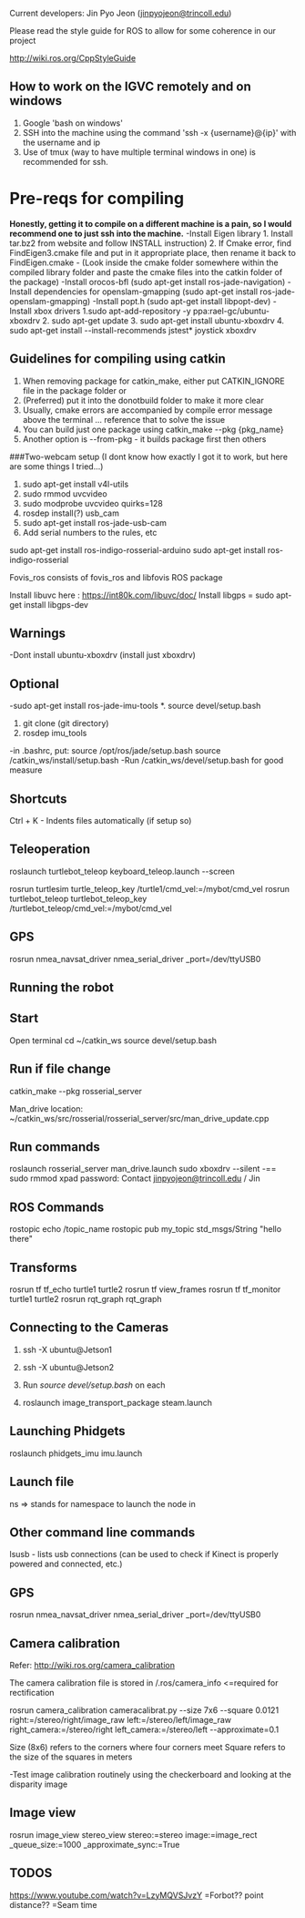 Current developers: Jin Pyo Jeon (jinpyojeon@trincoll.edu)

Please read the style guide for ROS to allow for some coherence in our project

http://wiki.ros.org/CppStyleGuide

How to work on the IGVC remotely and on windows
--------------------------
1. Google 'bash on windows'
2. SSH into the machine using the command 'ssh -x {username}@{ip}' with the username and ip 
3. Use of tmux (way to have multiple terminal windows in one) is recommended for ssh.

Pre-reqs for compiling
==============================
**Honestly, getting it to compile on a different machine is a pain, so I would recommend one to just ssh into the machine.**
-Install Eigen library 
	1. Install tar.bz2 from website and follow INSTALL instruction)
	2. If Cmake error, find FindEigen3.cmake file and put in it appropriate place, then rename it back to FindEigen.cmake
	- (Look inside the cmake folder somewhere within the compiled library folder and paste the cmake files into the catkin folder of the package)
-Install orocos-bfl (sudo apt-get install ros-jade-navigation) 
-Install dependencies for openslam-gmapping (sudo apt-get install ros-jade-openslam-gmapping)
-Install popt.h (sudo apt-get install libpopt-dev)
-Install xbox drivers
 1.sudo apt-add-repository -y ppa:rael-gc/ubuntu-xboxdrv
 2. sudo apt-get update
 3. sudo apt-get install ubuntu-xboxdrv
 4. sudo apt-get install --install-recommends jstest* joystick xboxdrv


Guidelines for compiling using catkin
---------------------
1. When removing package for catkin_make, either put CATKIN_IGNORE file in the package folder or 
2. (Preferred) put it into the donotbuild folder to make it more clear
3. Usually, cmake errors are accompanied by compile error message above the terminal ... reference that to solve the issue
4. You can build just one package using catkin_make --pkg {pkg_name} 
5. Another option is --from-pkg <package> - it builds package first then others


###Two-webcam setup
 (I dont know how exactly I got it to work, but here are some things I tried...)
 1. sudo apt-get install v4l-utils
 2. sudo rmmod uvcvideo
 3. sudo modprobe uvcvideo quirks=128
 4. rosdep install(?) usb_cam
 5. sudo apt-get install ros-jade-usb-cam
 6. Add serial numbers to the rules, etc
 
 sudo apt-get install ros-indigo-rosserial-arduino
 sudo apt-get install ros-indigo-rosserial


Fovis_ros consists of fovis_ros and libfovis ROS package

Install libuvc here : https://int80k.com/libuvc/doc/
Install libgps = sudo apt-get install libgps-dev

Warnings
----------
-Dont install ubuntu-xboxdrv (install just xboxdrv)


Optional
---
-sudo apt-get install ros-jade-imu-tools
 *. source devel/setup.bash
 1. git clone (git directory)
 2. rosdep imu_tools 

-in .bashrc, put:
	source /opt/ros/jade/setup.bash
	source /catkin_ws/install/setup.bash
-Run /catkin_ws/devel/setup.bash for good measure

Shortcuts 
-----------------------------------

Ctrl + K  - Indents files automatically (if setup so)

Teleoperation
-------------------

roslaunch turtlebot_teleop keyboard_teleop.launch --screen

rosrun turtlesim turtle_teleop_key /turtle1/cmd_vel:=/mybot/cmd_vel
rosrun turtlebot_teleop turtlebot_teleop_key /turtlebot_teleop/cmd_vel:=/mybot/cmd_vel

GPS
-----------------------------
rosrun nmea_navsat_driver nmea_serial_driver _port=/dev/ttyUSB0 

Running the robot
------------------------

Start
------------------
Open terminal 
cd ~/catkin_ws
source devel/setup.bash


Run if file change 
------------------
catkin_make --pkg rosserial_server 


Man_drive location: ~/catkin_ws/src/rosserial/rosserial_server/src/man_drive_update.cpp

Run commands 
------------
roslaunch rosserial_server man_drive.launch
sudo xboxdrv --silent 
-== sudo rmmod xpad
password: Contact jinpyojeon@trincoll.edu / Jin

ROS Commands
----------------

rostopic echo /topic_name
rostopic pub my_topic std_msgs/String "hello there"

Transforms
----------------------------
rosrun tf tf_echo turtle1 turtle2
rosrun tf view_frames
rosrun tf tf_monitor turtle1 turtle2
rosrun rqt_graph rqt_graph

Connecting to the Cameras
----------------------

1. ssh -X ubuntu@Jetson1
2. ssh -X ubuntu@Jetson2

3. Run *source devel/setup.bash* on each

4. roslaunch image_transport_package steam.launch

Launching Phidgets
----------------------

roslaunch phidgets_imu imu.launch

Launch file 
----------
ns  => stands for namespace to launch the node in

Other command line commands
--------------
lsusb - lists usb connections 
(can be used to check if Kinect is properly powered and connected, etc.)

GPS
-----------
rosrun nmea_navsat_driver nmea_serial_driver _port=/dev/ttyUSB0 

Camera calibration
------------------

Refer: http://wiki.ros.org/camera_calibration

The camera calibration file is stored in /.ros/camera_info <=required for rectification
 
rosrun camera_calibration cameracalibrat.py --size 7x6 --square 0.0121 right:=/stereo/right/image_raw left:=/stereo/left/image_raw right_camera:=/stereo/right left_camera:=/stereo/left --approximate=0.1

Size (8x6) refers to the corners where four corners meet
Square refers to the size of the squares in meters

-Test image calibration routinely using the checkerboard and looking at the disparity image 

Image view
-------------
rosrun image_view stereo_view stereo:=stereo image:=image_rect _queue_size:=1000 _approximate_sync:=True

TODOS
-----------------
https://www.youtube.com/watch?v=LzyMQVSJvzY
=Forbot?? point distance?? 
=Seam time
